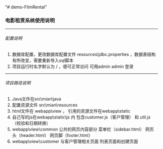 "# demo-FilmRental" 
### 电影租赁系统使用说明


---
###### 配置说明

1. 数据库配置，更改数据库配置文件 resources\jdbc.properties  ，数据表结构有所改变，需要重新导入sql脚本
2. 项目运行时名字默认为 / ，便可正常访问  可用admin admin 登录 


---
###### 项目路径说明

1. Java文件在src\mian\java
2. 配置资源文件  src\mian\resources
3. html文件在  webapp\view ， 引用的资源文件在webapp\static
4. 自己写的js在webapp\static\js 内  包含customer.js（客户管理） 和 util.js（校验和日期转换）
5. webapp\view\common 公共的网页内容部分 菜单栏（sidebar.html） 网页头（header.html）  网页脚（footer.html）
6. webapp\view\customer 与客户管理相关页面  列表页面和创建页面